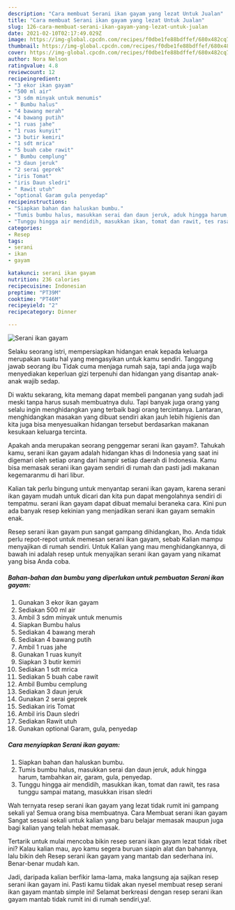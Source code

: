 ```yaml
---
description: "Cara membuat Serani ikan gayam yang lezat Untuk Jualan"
title: "Cara membuat Serani ikan gayam yang lezat Untuk Jualan"
slug: 126-cara-membuat-serani-ikan-gayam-yang-lezat-untuk-jualan
date: 2021-02-10T02:17:49.029Z
image: https://img-global.cpcdn.com/recipes/f0dbe1fe88bdffef/680x482cq70/serani-ikan-gayam-foto-resep-utama.jpg
thumbnail: https://img-global.cpcdn.com/recipes/f0dbe1fe88bdffef/680x482cq70/serani-ikan-gayam-foto-resep-utama.jpg
cover: https://img-global.cpcdn.com/recipes/f0dbe1fe88bdffef/680x482cq70/serani-ikan-gayam-foto-resep-utama.jpg
author: Nora Nelson
ratingvalue: 4.8
reviewcount: 12
recipeingredient:
- "3 ekor ikan gayam"
- "500 ml air"
- "3 sdm minyak untuk menumis"
- " Bumbu halus"
- "4 bawang merah"
- "4 bawang putih"
- "1 ruas jahe"
- "1 ruas kunyit"
- "3 butir kemiri"
- "1 sdt mrica"
- "5 buah cabe rawit"
- " Bumbu cemplung"
- "3 daun jeruk"
- "2 serai geprek"
- "iris Tomat"
- "iris Daun sledri"
- " Rawit utuh"
- "optional Garam gula penyedap"
recipeinstructions:
- "Siapkan bahan dan haluskan bumbu."
- "Tumis bumbu halus, masukkan serai dan daun jeruk, aduk hingga harum, tambahkan air, garam, gula, penyedap."
- "Tunggu hingga air mendidih, masukkan ikan, tomat dan rawit, tes rasa tunggu sampai matang, masukkan irisan sledri"
categories:
- Resep
tags:
- serani
- ikan
- gayam

katakunci: serani ikan gayam 
nutrition: 236 calories
recipecuisine: Indonesian
preptime: "PT39M"
cooktime: "PT46M"
recipeyield: "2"
recipecategory: Dinner

---
```



![Serani ikan gayam](https://img-global.cpcdn.com/recipes/f0dbe1fe88bdffef/680x482cq70/serani-ikan-gayam-foto-resep-utama.jpg)

Selaku seorang istri, mempersiapkan hidangan enak kepada keluarga merupakan suatu hal yang mengasyikan untuk kamu sendiri. Tanggung jawab seorang ibu Tidak cuma menjaga rumah saja, tapi anda juga wajib menyediakan keperluan gizi terpenuhi dan hidangan yang disantap anak-anak wajib sedap.

Di waktu  sekarang, kita memang dapat membeli panganan yang sudah jadi meski tanpa harus susah membuatnya dulu. Tapi banyak juga orang yang selalu ingin menghidangkan yang terbaik bagi orang tercintanya. Lantaran, menghidangkan masakan yang dibuat sendiri akan jauh lebih higienis dan kita juga bisa menyesuaikan hidangan tersebut berdasarkan makanan kesukaan keluarga tercinta. 



Apakah anda merupakan seorang penggemar serani ikan gayam?. Tahukah kamu, serani ikan gayam adalah hidangan khas di Indonesia yang saat ini digemari oleh setiap orang dari hampir setiap daerah di Indonesia. Kamu bisa memasak serani ikan gayam sendiri di rumah dan pasti jadi makanan kegemaranmu di hari libur.

Kalian tak perlu bingung untuk menyantap serani ikan gayam, karena serani ikan gayam mudah untuk dicari dan kita pun dapat mengolahnya sendiri di tempatmu. serani ikan gayam dapat dibuat memalui beraneka cara. Kini pun ada banyak resep kekinian yang menjadikan serani ikan gayam semakin enak.

Resep serani ikan gayam pun sangat gampang dihidangkan, lho. Anda tidak perlu repot-repot untuk memesan serani ikan gayam, sebab Kalian mampu menyajikan di rumah sendiri. Untuk Kalian yang mau menghidangkannya, di bawah ini adalah resep untuk menyajikan serani ikan gayam yang nikamat yang bisa Anda coba.

<!--inarticleads1-->

##### Bahan-bahan dan bumbu yang diperlukan untuk pembuatan Serani ikan gayam:

1. Gunakan 3 ekor ikan gayam
1. Sediakan 500 ml air
1. Ambil 3 sdm minyak untuk menumis
1. Siapkan  Bumbu halus
1. Sediakan 4 bawang merah
1. Sediakan 4 bawang putih
1. Ambil 1 ruas jahe
1. Gunakan 1 ruas kunyit
1. Siapkan 3 butir kemiri
1. Sediakan 1 sdt mrica
1. Sediakan 5 buah cabe rawit
1. Ambil  Bumbu cemplung
1. Sediakan 3 daun jeruk
1. Gunakan 2 serai geprek
1. Sediakan iris Tomat
1. Ambil iris Daun sledri
1. Sediakan  Rawit utuh
1. Gunakan optional Garam, gula, penyedap




<!--inarticleads2-->

##### Cara menyiapkan Serani ikan gayam:

1. Siapkan bahan dan haluskan bumbu.
1. Tumis bumbu halus, masukkan serai dan daun jeruk, aduk hingga harum, tambahkan air, garam, gula, penyedap.
1. Tunggu hingga air mendidih, masukkan ikan, tomat dan rawit, tes rasa tunggu sampai matang, masukkan irisan sledri




Wah ternyata resep serani ikan gayam yang lezat tidak rumit ini gampang sekali ya! Semua orang bisa membuatnya. Cara Membuat serani ikan gayam Sangat sesuai sekali untuk kalian yang baru belajar memasak maupun juga bagi kalian yang telah hebat memasak.

Tertarik untuk mulai mencoba bikin resep serani ikan gayam lezat tidak ribet ini? Kalau kalian mau, ayo kamu segera buruan siapin alat dan bahannya, lalu bikin deh Resep serani ikan gayam yang mantab dan sederhana ini. Benar-benar mudah kan. 

Jadi, daripada kalian berfikir lama-lama, maka langsung aja sajikan resep serani ikan gayam ini. Pasti kamu tiidak akan nyesel membuat resep serani ikan gayam mantab simple ini! Selamat berkreasi dengan resep serani ikan gayam mantab tidak rumit ini di rumah sendiri,ya!.

